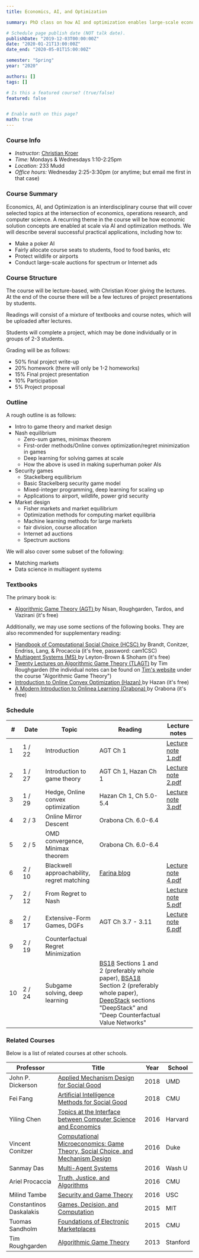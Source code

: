 ```yaml
---
title: Economics, AI, and Optimization

summary: PhD class on how AI and optimization enables large-scale economic solution concepts.

# Schedule page publish date (NOT talk date).
publishDate: "2019-12-03T00:00:00Z"
date: "2020-01-21T13:00:00Z"
date_end: "2020-05-01T15:00:00Z"

semester: "Spring"
year: "2020"

authors: []
tags: []

# Is this a featured course? (true/false)
featured: false


# Enable math on this page?
math: true
---
```


### Course Info

* *Instructor:* [ Christian Kroer ](http://www.christiankroer.com)
* *Time:* Mondays & Wednesdays 1:10-2:25pm
* *Location:* 233 Mudd
* *Office hours:* Wednesday 2:25-3:30pm (or anytime; but email me first in that case)

### Course Summary
Economics, AI, and Optimization is an interdisciplinary course that will cover selected topics at the intersection of economics, operations research, and computer science. A recurring theme in the course will be how economic solution concepts are enabled at scale via AI and optimization methods. We will describe several successful practical applications, including how to:

* Make a poker AI
* Fairly allocate course seats to students, food to food banks, etc
* Protect wildlife or airports
* Conduct large-scale auctions for spectrum or Internet ads

### Course Structure

The course will be lecture-based, with Christian Kroer giving the lectures. At the end of the course there will be a few lectures of project presentations by students.

Readings will consist of a mixture of textbooks and course notes, which will be uploaded after lectures.

Students will complete a project, which may be done individually or in groups of 2-3 students. 

Grading will be as follows:

* 50% final project write-up
* 20% homework (there will only be 1-2 homeworks)
* 15% Final project presentation
* 10% Participation
* 5% Project proposal


### Outline
A rough outline is as follows:

* Intro to game theory and market design
* Nash equilibrium
  * Zero-sum games, minimax theorem
  * First-order methods/Online convex optimization/regret minimization in games
  * Deep learning for solving games at scale
  *	How the above is used in making superhuman poker AIs
* Security games
  * Stackelberg equilibrium
  * Basic Stackelberg security game model
  * Mixed-integer programming, deep learning for scaling up
  * Applications to airport, wildlife, power grid security
* Market design
  * Fisher markets and market equilibrium
  * Optimization methods for computing market equilibria
  * Machine learning methods for large markets
  * fair division, course allocation 
  * Internet ad auctions
  * Spectrum auctions

We will also cover some subset of the following:

* Matching markets
* Data science in multiagent systems

### Textbooks

The primary book is:

* [ Algorithmic Game Theory (AGT) ](http://www.columbia.edu/~ck2945/files/algorithmic-game-theory.pdf)  by Nisan, Roughgarden, Tardos, and Vazirani (it's free)

Additionally, we may use some sections of the following books. They are also recommended for supplementary reading:

* [ Handbook of Computational Social Choice (HCSC) ](http://www.cambridge.org/download_file/898428) by Brandt, Conitzer, Endriss, Lang, & Procaccia (it's free, password: cam1CSC)
* [ Multiagent Systems (MS) ](http://www.masfoundations.org/download.html) by Leyton-Brown & Shoham (it's free)
* [Twenty Lectures on Algorithmic Game Theory (TLAGT)](https://www.cambridge.org/us/academic/subjects/computer-science/algorithmics-complexity-computer-algebra-and-computational-g/twenty-lectures-algorithmic-game-theory?format=PB) by Tim Roughgarden (the individual notes can be found on [Tim's website](http://timroughgarden.org/notes.html) under the course "Algorithmic Game Theory")
* [ Introduction to Online Convex Optimization (Hazan) ](https://ocobook.cs.princeton.edu/OCObook.pdf) by Hazan (it's free)
* [ A Modern Introduction to Onlinea Learning (Orabona) ](https://arxiv.org/pdf/1912.13213.pdf) by Orabona (it's free)

### Schedule
| #  | <div style="width:45px">Date</div> | Topic | Reading | Lecture notes |
|---|--------|----------|---|---|
| 1 | 1 / 22 | Introduction | AGT Ch 1 | [Lecture note 1.pdf](http://www.columbia.edu/~ck2945/files/s20_8100/lecture_note_1_introduction.pdf) |
| 2 | 1 / 27 | Introduction to game theory | AGT Ch 1, Hazan Ch 1 | [Lecture note 2.pdf](http://www.columbia.edu/~ck2945/files/s20_8100/lecture_note_2_gt_and_regret.pdf)|
| 3 | 1 / 29 | Hedge, Online convex optimization | Hazan Ch 1, Ch 5.0-5.4 | [Lecture note 3.pdf](http://www.columbia.edu/~ck2945/files/s20_8100/lecture_note_3_oco_and_sion.pdf)|
| 4 | 2 / 3 | Online Mirror Descent | Orabona Ch. 6.0-6.4 |  |
| 5 | 2 / 5 | OMD convergence, Minimax theorem | Orabona Ch. 6.0-6.4 |  |
| 6 | 2 / 10 | Blackwell approachability, regret matching  | [Farina blog](http://www.cs.cmu.edu/~gfarina/2016/approachability/)| [Lecture note 4.pdf](http://www.columbia.edu/~ck2945/files/s20_8100/lecture_note_4_blackwell_rm_rmp.pdf)|
| 7 | 2 / 12 | From Regret to Nash |  | [Lecture note 5.pdf](http://www.columbia.edu/~ck2945/files/s20_8100/lecture_note_5_nash_from_rm.pdf) |<!-- | 7 | 2 / 12 | Extensive-form games, sequence form  |  | | -->
| 8 | 2 / 17 | Extensive-Form Games, DGFs | AGT Ch 3.7 - 3.11 | [Lecture note 6.pdf](http://www.columbia.edu/~ck2945/files/s20_8100/lecture_note_6_extensive_form_games.pdf) |
| 9 | 2 / 19 | Counterfactual Regret Minimization | | |
| 10 | 2 / 24 | Subgame solving, deep learning | [BS18](https://arxiv.org/pdf/1705.02955.pdf) Sections 1 and 2 (preferably whole paper), [BSA18](http://www.cs.cmu.edu/~noamb/papers/18-NIPS-Depth.pdf) Section 2 (preferably whole paper), [DeepStack](https://arxiv.org/pdf/1701.01724.pdf) sections "DeepStack" and "Deep Counterfactual Value Networks"| |

<!-- | 9 | 2 / 19 | Subgame solving, DeepStack | | | -->
<!-- | 10 | 2 / 24 | Security games | | | -->
<!-- | 11 | 2 / 26 | Green Security games | | | -->
<!-- | 12 | 3 / 2 | Introduction to mechanism design | AGT Ch 9 & 10 | | -->
<!-- | 13 | 3 / 4 | Introduction to mechanism design 2 | AGT Ch 9 & 10 | | -->
<!-- | 14 | 3 / 9 | Market equilibrium, Eisenberg-Gale convex program | AGT Ch 5-6 | | -->
<!-- | 15 | 3 / 11 | Market equilibrium abstraction,  Internet ad auctions | | | -->
<!-- | 16 | 3 / 16  | A-CEEI: Matching students to courses | [A-CEEI paper](http://www.columbia.edu/~ck2945/papers/a-ceei.pdf), [Solving A-CEEI and applying it at Wharton](http://www.columbia.edu/~ck2945/papers/course_match.pdf) | | -->
<!-- | - | 3 / 18 | Spring break |  | |  -->
<!-- | - | 3 / 23 | Spring break |  | |  -->
<!-- | 17 | 3 / 25 | Allocation of food to food banks | Prendergast. The Allocation of Food to Food Banks. Working paper, 2017. [pdf](https://faculty.chicagobooth.edu/canice.prendergast/research/foodwithmodel.pdf)  | | -->
<!-- | 18 | 3 / 30 | Spectrum auctions | Cramton. Spectrum Auction Design, 2013. [pdf](http://www.cramton.umd.edu/papers2005-2009/cramton-spectrum-auction-design.pdf) Fréchette, Newman, & Leyton-Brown. Solving the Station Repacking Problem. AAAI, 2016. [pdf](http://www.cs.ubc.ca/~kevinlb/pub.php?u=2016-AAAI-SATFC.pdf) | | -->
<!-- | 19 | 4 / 1 |  | | | -->
<!-- | 20 | 4 / 6 |  | | | -->
<!-- | 21 | 4 / 8 |  | | | -->
<!-- | 22 | 4 / 13 |  | | | -->
<!-- | 23 | 4 / 15 |  | | | -->
<!-- | 24 | 4 / 20 |  | | | -->
<!-- | 25 | 4 / 22 |  | | | -->
<!-- | 26 | 4 / 27 |  | | | -->
<!-- | 27 | 4 / 29 |  | | | -->
<!-- | 28 | 5 / 4 |  | | | -->


### Related Courses

Below is a list of related courses at other schools. 

| Professor | Title | Year | School |
|-----------|-------|------|--------|
| John P. Dickerson | [ Applied Mechanism Design for Social Good ](https://www.cs.umd.edu/class/spring2018/cmsc828m/) | 2018 | UMD |
| Fei Fang | [ Artificial Intelligence Methods for Social Good ](https://feifang.info/artificial-intelligence-methods-for-social-good-spring-2018/) | 2018 | CMU |
| Yiling Chen | [ Topics at the Interface between Computer Science and Economics ](https://canvas.harvard.edu/courses/9622) | 2016 | Harvard |
| Vincent Conitzer | [ Computational Microeconomics: Game Theory, Social Choice, and Mechanism Design ](http://www.cs.duke.edu/courses/spring16/compsci590.4/) | 2016 | Duke |
| Sanmay Das | [ Multi-Agent Systems	 ](http://www.cse.wustl.edu/~sanmay/teaching/cse516-spring16/) | 2016 | Wash U |
| Ariel Procaccia | [ Truth, Justice, and Algorithms ](http://www.cs.cmu.edu/~arielpro/15896s16/index.html) | 2016 | CMU |
| Milind Tambe | [ Security and Game Theory	 ](http://teamcore.usc.edu/Courses/ISE599/) | 2016 | USC |
| Constantinos Daskalakis | [ Games, Decision, and Computation ](https://stellar.mit.edu/S/course/6/sp15/6.891/index.html) | 2015 | MIT |
| Tuomas Sandholm | [ Foundations of Electronic Marketplaces	 ](http://www.cs.cmu.edu/~sandholm/cs15-892F15/cs15-892.htm) | 2015 | CMU |
| Tim Roughgarden | [ Algorithmic Game Theory	 ](http://timroughgarden.org/f13/f13.html) | 2013 | Stanford |
